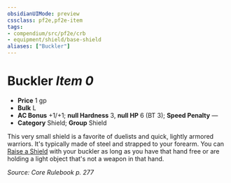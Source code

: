 ```yaml
---
obsidianUIMode: preview
cssclass: pf2e,pf2e-item
tags:
- compendium/src/pf2e/crb
- equipment/shield/base-shield
aliases: ["Buckler"]
---
```

# Buckler *Item 0*  

- **Price** 1 gp
- **Bulk** L
- **AC Bonus** +1/+1; **null Hardness** 3, **null HP** 6 (BT 3); **Speed Penalty** —
- **Category** Shield; **Group** Shield 

This very small shield is a favorite of duelists and quick, lightly armored warriors. It's typically made of steel and strapped to your forearm. You can [Raise a Shield](raise-a-shield.md) with your buckler as long as you have that hand free or are holding a light object that's not a weapon in that hand.

*Source: Core Rulebook p. 277*